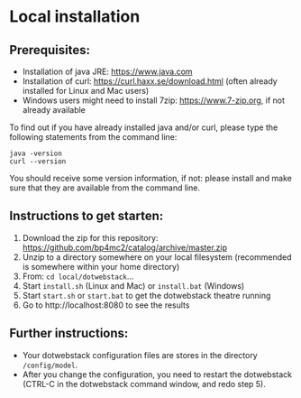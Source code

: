 # Local installation

## Prerequisites:
- Installation of java JRE: https://www.java.com
- Installation of curl: https://curl.haxx.se/download.html (often already installed for Linux and Mac users)
- Windows users might need to install 7zip: https://www.7-zip.org, if not already available

To find out if you have already installed java and/or curl, please type the following statements from the command line:

```
java -version
curl --version
```

You should receive some version information, if not: please install and make sure that they are available from the command line.

## Instructions to get starten:

1. Download the zip for this repository: https://github.com/bp4mc2/catalog/archive/master.zip
2. Unzip to a directory somewhere on your local filesystem (recommended is somewhere within your home directory)
3. From: `cd local/dotwebstack`...
4. Start `install.sh` (Linux and Mac) or `install.bat` (Windows)
5. Start `start.sh` or `start.bat` to get the dotwebstack theatre running
6. Go to http://localhost:8080 to see the results

## Further instructions:

- Your dotwebstack configuration files are stores in the directory `/config/model`.
- After you change the configuration, you need to restart the dotwebstack (CTRL-C in the dotwebstack command window, and redo step 5).
